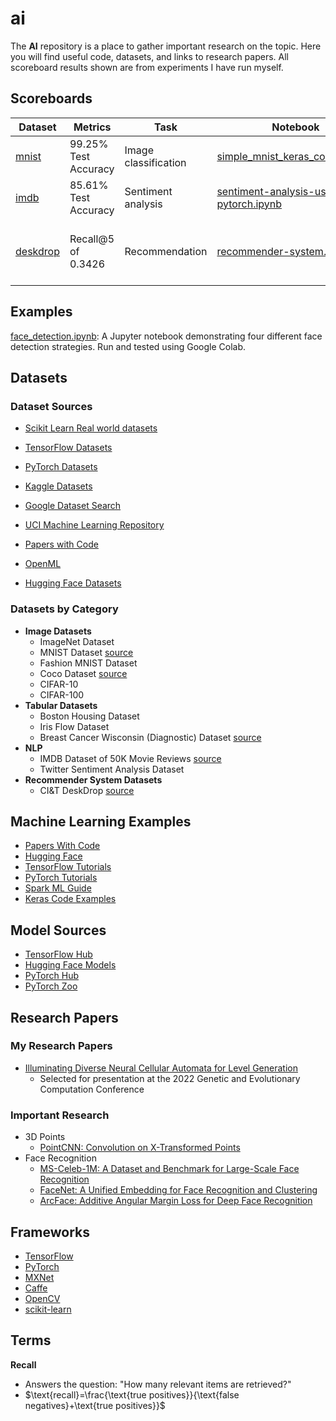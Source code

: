 # ai

The **AI** repository is a place to gather important research on the topic. Here you will find useful code, datasets, and links to research papers. All scoreboard results shown are from experiments I have run myself. 



## Scoreboards



| Dataset                                                      | Metrics              | Task                 | Notebook                                                     | Model                                   | Frameworks        |
| ------------------------------------------------------------ | -------------------- | -------------------- | ------------------------------------------------------------ | --------------------------------------- | ----------------- |
| [mnist](https://www.tensorflow.org/datasets/catalog/mnist)   | 99.25% Test Accuracy | Image classification | [simple_mnist_keras_covnet.ipynb](./image-datasets/mnist/simple_mnist_keras_covnet.ipynb) | simple 4 layer CNN with dropout         | Keras, Tensorflow |
| [imdb](https://www.kaggle.com/datasets/lakshmi25npathi/imdb-dataset-of-50k-movie-reviews) | 85.61% Test Accuracy | Sentiment analysis   | [sentiment-analysis-using-lstm-pytorch.ipynb](./nlp-datasets/imdb/sentiment-analysis-using-lstm-pytorch.ipynb) | LSTM                                    | PyTorch           |
| [deskdrop](https://www.kaggle.com/datasets/gspmoreira/articles-sharing-reading-from-cit-deskdrop) | Recall@5 of 0.3426   | Recommendation       | [recommender-system.ipynb](./recommender-datasets/deskdrop/recommender-system.ipynb) | Hybrid: Collaborative and Content-Based | Numpy, Pandas     |



## Examples

[face_detection.ipynb](./examples/face_detection.ipynb): A Jupyter notebook demonstrating four different face detection strategies. Run and tested using Google Colab. 



## Datasets



### Dataset Sources

* [Scikit Learn Real world datasets](https://scikit-learn.org/stable/datasets/real_world.html)

* [TensorFlow Datasets](https://www.tensorflow.org/datasets)
* [PyTorch Datasets](https://pytorch.org/vision/stable/datasets.html)
* [Kaggle Datasets](https://www.kaggle.com/datasets)
* [Google Dataset Search](https://datasetsearch.research.google.com/)
* [UCI Machine Learning Repository](https://archive.ics.uci.edu/ml/index.php)
* [Papers with Code](https://paperswithcode.com/datasets)
* [OpenML](https://www.openml.org/)
* [Hugging Face Datasets](https://huggingface.co/datasets)





### Datasets by Category

* **Image Datasets**
  * ImageNet Dataset
  * MNIST Dataset [source](http://yann.lecun.com/exdb/mnist/)
  * Fashion MNIST Dataset
  * Coco Dataset [source](https://cocodataset.org/#home)
  * CIFAR-10
  * CIFAR-100
* **Tabular Datasets**
  * Boston Housing Dataset
  * Iris Flow Dataset
  * Breast Cancer Wisconsin (Diagnostic) Dataset [source](https://archive.ics.uci.edu/ml/datasets/breast+cancer+wisconsin+(diagnostic))
* **NLP**
  * IMDB Dataset of 50K Movie Reviews [source](https://www.kaggle.com/datasets/lakshmi25npathi/imdb-dataset-of-50k-movie-reviews)
  * Twitter Sentiment Analysis Dataset 
* **Recommender System Datasets**
  * CI&T DeskDrop [source](https://www.kaggle.com/datasets/gspmoreira/articles-sharing-reading-from-cit-deskdrop)



## Machine Learning Examples

* [Papers With Code](https://paperswithcode.com/)
* [Hugging Face](https://huggingface.co/)
* [TensorFlow Tutorials](https://www.tensorflow.org/tutorials)
* [PyTorch Tutorials](https://pytorch.org/tutorials/)
* [Spark ML Guide](https://spark.apache.org/docs/1.2.2/ml-guide.html)
* [Keras Code Examples](https://keras.io/examples/)



## Model Sources

* [TensorFlow Hub](https://tfhub.dev/)
* [Hugging Face Models](https://huggingface.co/models)
* [PyTorch Hub](https://pytorch.org/hub/)
* [PyTorch Zoo](https://pytorch.org/serve/model_zoo.html)





## Research Papers



### My Research Papers

* [Illuminating Diverse Neural Cellular Automata for Level Generation](https://arxiv.org/abs/2109.05489)
  * Selected for presentation at the 2022 Genetic and Evolutionary Computation Conference



### Important Research

* 3D Points
  * [PointCNN: Convolution on X-Transformed Points](https://arxiv.org/abs/1801.07791)
* Face Recognition
  * [MS-Celeb-1M: A Dataset and Benchmark for Large-Scale Face Recognition](https://paperswithcode.com/paper/ms-celeb-1m-a-dataset-and-benchmark-for-large)
  * [FaceNet: A Unified Embedding for Face Recognition and Clustering](https://paperswithcode.com/paper/facenet-a-unified-embedding-for-face)
  * [ArcFace: Additive Angular Margin Loss for Deep Face Recognition](https://paperswithcode.com/paper/arcface-additive-angular-margin-loss-for-deep)




## Frameworks

* [TensorFlow](https://www.tensorflow.org/)
* [PyTorch](https://pytorch.org/)
* [MXNet](https://mxnet.apache.org/versions/1.9.1/)
* [Caffe](https://caffe.berkeleyvision.org/)
* [OpenCV](https://opencv.org/)
* [scikit-learn](https://scikit-learn.org/stable/index.html)



## Terms



**Recall**

* Answers the question: "How many relevant items are retrieved?"
* $\text{recall}=\frac{\text{true positives}}{\text{false negatives}+\text{true positives}}$

